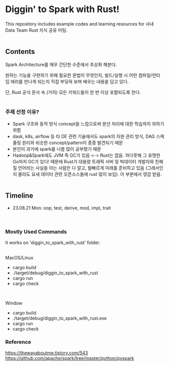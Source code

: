 # Diggin' to Spark with Rust!
This repository includes example codes and learning resources for 사내 Data Team Rust 지식 공유 미팅.<br><br>

## Contents
Spark Architecture를 매우 간단한 수준에서 추상화 해본다.<br>

원하는 기능을 구현하기 위해 필요한 문법이 무엇인지, 빌드/실행 시 어떤 컴파일/런타임 에러를 만나게 되는지 직접 부딪혀 보며 배우는 내용을 담고 있다.<br>

단, Rust 공식 문서 속 (거의) 모든 키워드들이 한 번 이상 포함되도록 한다.
<br><br>

### 주제 선정 이유?
- Spark 구조와 동작 방식 concept을 느낌으로써 분산 처리에 대한 학습까지 꾀하기 위함
- dask, k8s, airflow 등 타 DE 관련 기술에서도 spark의 자원 관리 방식, DAG 스케줄링 원리와 비슷한 concept/pattern이 종종 발견되기 때문
- 본인이 과거에 spark를 나름 많이 공부했기 때문
- Hadoop&Spark에도 JVM 즉 GC가 있음 <-> Rust는 없음. 하다못해 그 유명한 Go마저 GC가 있다! 때문에 Rust가 대용량 트래픽 서버 및 빅데이터 개발자와 친해질 언어라는 사실을 아는 사람은 다 알고, 발빠르게 미래를 준비하고 있음 (그래서인지 몰라도 요새 데이터 관련 오픈소스들에 rust 많이 보임). 이 부분에서 영감 받음.
<br><br>

## Timeline
- 23.08.21 Mon: oop, test, derive, mod, impl, trait
<br><br><br>

### Mostly Used Commands
It works on 'diggin_to_spark_with_rust' folder.<br><br>

MacOS/Linux
- cargo build
- ./target/debug/diggin_to_spark_with_rust
- cargo run
- cargo check
<br>

Window
- cargo build
- ./target/debug/diggin_to_spark_with_rust.exe
- cargo run
- cargo check

### Reference
https://thewayaboutme.tistory.com/543
https://github.com/apache/spark/tree/master/python/pyspark
